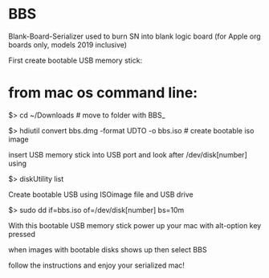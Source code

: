# BBS
Blank-Board-Serializer used to burn SN into blank logic board (for Apple org boards only, models 2019 inclusive)

First create bootable USB memory stick:

# from mac os command line:


$> cd ~/Downloads                                   # move to folder with BBS_


$> hdiutil convert bbs.dmg -format UDTO -o bbs.iso  # create bootable iso image

 insert USB memory stick into USB port and look after /dev/disk[number] using
  

$> diskUtility list

 Create bootable USB using ISOimage file and USB drive 


$> sudo dd if=bbs.iso of=/dev/disk[number] bs=10m

  
 With this bootable USB memory stick power up your mac with alt-option key pressed

 when images with bootable disks shows up then select BBS

 follow the instructions and enjoy your serialized mac!
